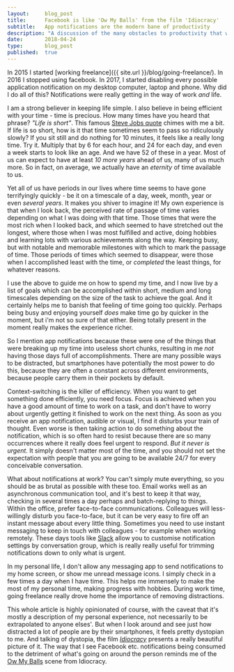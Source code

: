 ```yaml
---
layout:     blog_post
title:      Facebook is like 'Ow My Balls' from the film 'Idiocracy'
subtitle:   App notifications are the modern bane of productivity
description: "A discussion of the many obstacles to productivity that we face during the day, and what to do about them"
date:       2018-04-24
type:       blog_post
published:  true
---
```



In 2015 I started [working freelance]({{ site.url }}/blog/going-freelance/). In 2016 I stopped using facebook. In 2017, I started disabling every possible application notification on my desktop computer, laptop and phone. Why did I do all of this? Notifications were really getting in the way of work *and* life.

I am a strong believer in keeping life simple. I also believe in being efficient with your time - time is precious. How many times have you heard that phrase? *"Life is short"*. This famous [Steve Jobs quote](https://www.goodreads.com/quotes/427317-remembering-that-i-ll-be-dead-soon-is-the-most-important) chimes with me a bit. If life is so short, how is it that time sometimes seem to pass so ridiculously slowly? If you sit still and do nothing for 10 minutes, it feels like a really long time. Try it. Multiply that by 6 for each hour, and 24 for each day, and even a week starts to look like an age. And we have 52 of these in a year. Most of us can expect to have at least *10 more years* ahead of us, many of us much more. So in fact, on average, we actually have an *eternity* of time available to us.

Yet all of us have periods in our lives where time seems to have gone terrifyingly quickly - be it on a timescale of a day, week, month, year or even *several years*. It makes you shiver to imagine it! My own experience is that when I look back, the perceived rate of passage of time varies depending on what I was doing with that time. Those times that were the most rich when I looked back, and which seemed to have stretched out the longest, where those when I was most fulfilled and active, doing hobbies and learning lots with various achievements along the way. Keeping busy, but with notable and memorable milestones with which to mark the passage of time. Those periods of times which seemed to disappear, were those when I accomplished least with the time, or *completed* the least things, for whatever reasons.

I use the above to guide me on how to spend my time, and I now live by a list of goals which can be accomplished within short, medium and long timescales depending on the size of the task to achieve the goal. And it certainly helps me to banish that feeling of time going too quickly. Perhaps being busy and enjoying yourself *does* make time go by quicker in the moment, but i'm not so sure of that either. Being totally present in the moment really makes the experience richer.

So I mention app notifications because these were one of the things that were breaking up my time into useless short chunks, resulting in me *not* having those days full of accomplishments. There are many possible ways to be distracted, but smartphones have potentially the most power to do this, because they are often a constant across different environments, because people carry them in their pockets by default.

Context-switching is the killer of efficiency. When you want to get something done efficiently, you need focus. Focus is achieved when you have a good amount of time to work on a task, and don't have to worry about urgently getting it finished to work on the next thing. As soon as you receive an app notification, audible or visual, I find it disturbs your train of thought. Even worse is then taking action to do something about the notification, which is so often hard to resist because there are so many occurrences where it really does feel urgent to respond. *But it never is urgent*. It simply doesn't matter most of the time, and you should not set the expectation with people that you are going to be available 24/7 for every conceivable conversation.

What about notifications at work? You can't simply mute everything, so you should be as brutal as possible with these too. Email works well as an asynchronous communication tool, and it's best to keep it that way, checking in several times a day perhaps and batch-replying to things. Within the office, prefer face-to-face communications. Colleagues will less-willingly disturb you face-to-face, but it can be very easy to fire off an instant message about every little thing. Sometimes you need to use instant messaging to keep in touch with colleagues - for example when working remotely. These days tools like [Slack](https://slack.com/) allow you to customise notification settings by conversation group, which is really really useful for trimming notifications down to only what is urgent.

In my personal life, I don't allow any messaging app to send notifications to my home screen, or show me unread message icons. I simply check in a few times a day when I have time. This helps me immensely to make the most of my personal time, making progress with hobbies. During work time, going freelance really drove home the importance of removing distractions.

This whole article is highly opinionated of course, with the caveat that it's mostly a description of my personal experience, not necessarily to be extrapolated to anyone elses'. But when I look around and see just how distracted a lot of people are by their smartphones, it feels pretty dystopian to me. And talking of dystopia, the film [*Idiocracy*](https://www.imdb.com/title/tt0387808/) presents a really beautiful picture of it. The way that I see Facebook etc. notifications being consumed to the detriment of what's going on around the person reminds me of the [Ow My Balls](https://www.youtube.com/watch?v=smtSv3e04vM) scene from Idiocracy.

